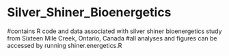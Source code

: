 # Silver_Shiner_Bioenergetics

#contains R code and data associated with silver shiner bioenergetics study from Sixteen Mile Creek, Ontario, Canada #all analyses and figures can be accessed by running shiner.energetics.R